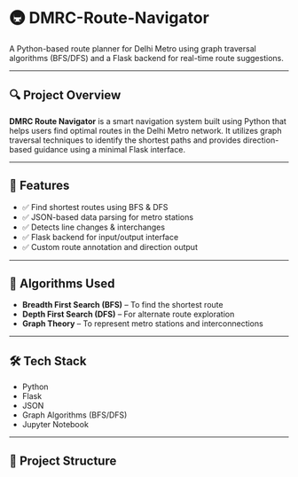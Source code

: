 # 🚇 DMRC-Route-Navigator

A Python-based route planner for Delhi Metro using graph traversal algorithms (BFS/DFS) and a Flask backend for real-time route suggestions.

---

## 🔍 Project Overview

**DMRC Route Navigator** is a smart navigation system built using Python that helps users find optimal routes in the Delhi Metro network. It utilizes graph traversal techniques to identify the shortest paths and provides direction-based guidance using a minimal Flask interface.

---

## 🚀 Features

- ✅ Find shortest routes using BFS & DFS
- ✅ JSON-based data parsing for metro stations
- ✅ Detects line changes & interchanges
- ✅ Flask backend for input/output interface
- ✅ Custom route annotation and direction output

---

## 🧠 Algorithms Used

- **Breadth First Search (BFS)** – To find the shortest route
- **Depth First Search (DFS)** – For alternate route exploration
- **Graph Theory** – To represent metro stations and interconnections

---

## 🛠️ Tech Stack

- Python
- Flask
- JSON
- Graph Algorithms (BFS/DFS)
- Jupyter Notebook

---

## 📁 Project Structure
